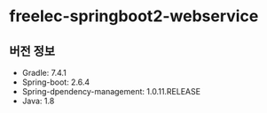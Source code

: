 # freelec-springboot2-webservice

## 버전 정보
- Gradle: 7.4.1
- Spring-boot: 2.6.4
- Spring-dpendency-management: 1.0.11.RELEASE
- Java: 1.8
